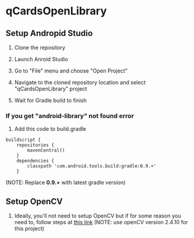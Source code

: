 # qCardsOpenLibrary


## Setup Andropid Studio

1. Clone the repository

2. Launch Anroid Studio

3. Go to "File" menu and choose "Open Project"
4. Navigate to the cloned repository location and select "qCardsOpenLibrary" project
5. Wait for Gradle build to finish

### If you get "android-library" not found error
1. Add this code to build.gradle 
```
buildscript {
    repositories {
        mavenCentral()
    }
    dependencies {
        classpath 'com.android.tools.build:gradle:0.9.+'
    } 
```
 (NOTE: Replace **0.9.+** with latest gradle version)

## Setup OpenCV
1. Ideally, you'll not need to setup OpenCV but if for some reason you need to, follow steps at [this link](http://stackoverflow.com/questions/27406303/opencv-in-android-studio)
(NOTE: use openCV version 2.4.10 for this project)
